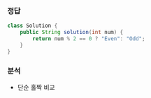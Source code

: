 ###   정답
```java
class Solution {
    public String solution(int num) {
        return num % 2 == 0 ? "Even": "Odd";
    }
}
```

###   분석
-   단순 홀짝 비교